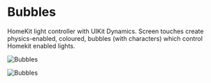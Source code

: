 # Bubbles

HomeKit light controller with UIKit Dynamics. Screen touches create physics-enabled, coloured, bubbles (with characters) which control Homekit enabled lights.

![Bubbles](http://bucket-uk.julesjans.com.s3.amazonaws.com/Misc/Images/lights-simulator.gif)

![Bubbles](http://bucket-uk.julesjans.com.s3.amazonaws.com/Misc/Images/bubbles-simulator.gif)
